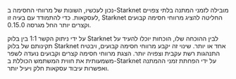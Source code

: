 נכון לעכשיו, השונות של מרווחי החסימה ב-Starknet מובילה לזמני המתנה בלתי צפויים לעסקאות. כדי להתמודד עם בעיה זו, Starknet החליטה להציג מרווחי חסימה קבועים וקצרים יותר החל מגרסה 0.15.0.

על ידי ניתוק הקשר 1:1 בין בלוק Starknet לבין ההוכחה שלו, הוכחות יוכלו להעיד על תקינותם של בלוק Starknet אחד או יותר. שינוי זה יקבע מרווחי חסימה קבועים, ויבטיח התנהגות רשת עקבית וצפויה יותר. הצגת מרווחי חסימה קצרים וקבועים נועדה לשפר משמעותית את חווית המשתמש הכוללת ב-Starknet על ידי הפחתת זמני ההמתנה ואפשרות עיבוד עסקאות חלק ויעיל יותר.